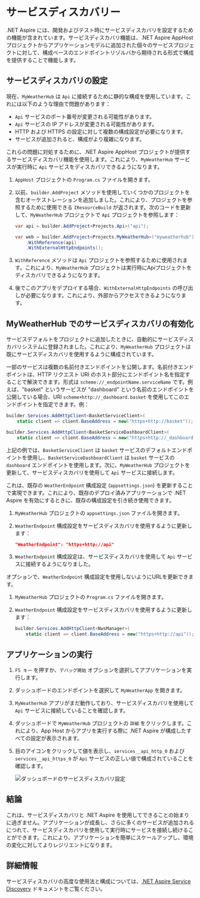 # サービスディスカバリー 

.NET Aspire には、開発およびテスト時にサービスディスカバリを設定するための機能が含まれています。サービスディスカバリ機能は、.NET Aspire AppHost プロジェクトからアプリケーションモデルに追加された個々のサービスプロジェクトに対して、構成ベースのエンドポイントリゾルバから期待される形式で構成を提供することで機能します。

## サービスディスカバリの設定

現在、`MyWeatherHub` は `Api` に接続するために静的な構成を使用しています。これには以下のような理由で問題があります：

- `Api` サービスのポート番号が変更される可能性があります。
- `Api` サービスの IP アドレスが変更される可能性があります。
- HTTP および HTTPS の設定に対して複数の構成設定が必要になります。
- サービスが追加されると、構成がより複雑になります。

これらの問題に対処するために、.NET Aspire AppHost プロジェクトが提供するサービスディスカバリ機能を使用します。これにより、`MyWeatherHub` サービスが実行時に `Api` サービスをディスカバリできるようになります。

1. `AppHost` プロジェクトの `Program.cs` ファイルを開きます。
1. 以前、`builder.AddProject` メソッドを使用していくつかのプロジェクトを含むオーケストレーションを追加しました。これにより、プロジェクトを参照するために使用できる `IResourceBuild` が返されます。次のコードを更新して、`MyWeatherHub` プロジェクトで `Api` プロジェクトを参照します：

	```csharp
	var api = builder.AddProject<Projects.Api>("api");

	var web = builder.AddProject<Projects.MyWeatherHub>("myweatherhub")
		.WithReference(api)
		.WithExternalHttpEndpoints();
	```

1. `WithReference` メソッドは `Api` プロジェクトを参照するために使用されます。これにより、`MyWeatherHub` プロジェクトは実行時にApiプロジェクトをディスカバリできるようになります。
1. 後でこのアプリをデプロイする場合、`WithExternalHttpEndpoints` の呼び出しが必要になります。これにより、外部からアクセスできるようになります。

## MyWeatherHub でのサービスディスカバリの有効化

サービスデフォルトをプロジェクトに追加したときに、自動的にサービスディスカバリシステムに登録されました。これにより、`MyWeatherHub` プロジェクトは既にサービスディスカバリを使用するように構成されています。

一部のサービスは複数の名前付きエンドポイントを公開します。名前付きエンドポイントは、HTTP リクエスト URI のホスト部分にエンドポイント名を指定することで解決できます。形式は `scheme://_endpointName.serviceName` です。例えば、"basket" というサービスが "dashboard" という名前のエンドポイントを公開している場合、URI `scheme+http://_dashboard.basket` を使用してこのエンドポイントを指定できます。例：

```csharp
builder.Services.AddHttpClient<BasketServiceClient>(
	static client => client.BaseAddress = new("https+http://basket"));

builder.Services.AddHttpClient<BasketServiceDashboardClient>(
	static client => client.BaseAddress = new("https+http://_dashboard.basket"));
```

上記の例では、`BasketServiceClient` は `basket` サービスのデフォルトエンドポイントを使用し、`BasketServiceDashboardClient` は `basket` サービスの `dashboard` エンドポイントを使用します。次に、`MyWeatherHub` プロジェクトを更新して、サービスディスカバリを使用して `Api` サービスに接続します。

これは、既存の `WeatherEndpoint` 構成設定 (`appsettings.json`) を更新することで実現できます。これにより、既存のデプロイ済みアプリケーションで .NET Aspire を有効にするときに、既存の構成設定を引き続き使用できます。

1. `MyWeatherHub` プロジェクトの `appsettings.json` ファイルを開きます。

1. `WeatherEndpoint` 構成設定をサービスディスカバリを使用するように更新します：

	```json
	"WeatherEndpoint": "https+http://api"
	```
1. `WeatherEndpoint` 構成設定は、サービスディスカバリを使用して `Api` サービスに接続するようになりました。

オプションで、`WeatherEndpoint` 構成設定を使用しないようにURLを更新できます。

1. `MyWeatherHub` プロジェクトの `Program.cs` ファイルを開きます。
1. `WeatherEndpoint` 構成設定をサービスディスカバリを使用するように更新します：

	```csharp
	builder.Services.AddHttpClient<NwsManager>(
		static client => client.BaseAddress = new("https+http://api"));
	```

## アプリケーションの実行

1. `F5 キー` を押すか、`デバッグ開始` オプションを選択してアプリケーションを実行します。
1. ダッシュボードのエンドポイントを選択して `MyWeatherApp` を開きます。
1. `MyWeatherHub` アプリがまだ動作しており、サービスディスカバリを使用して `Api` サービスに接続していることを確認します。
1. ダッシュボードで `MyWeatherHub` プロジェクトの `詳細` をクリックします。これにより、App Host からアプリを実行する際に .NET Aspire が構成したすべての設定が表示されます。
1. 目のアイコンをクリックして値を表示し、`services__api_http_0` および `services__api_https_0` が `Api` サービスの正しい値で構成されていることを確認します。

	![ダッシュボードのサービスディスカバリ設定](media/dashboard-servicediscovery.png)


## 結論

これは、サービスディスカバリと .NET Aspire を使用してできることの始まりに過ぎません。アプリケーションが成長し、さらに多くのサービスが追加されるにつれて、サービスディスカバリを使用して実行時にサービスを接続し続けることができます。これにより、アプリケーションを簡単にスケールアップし、環境の変化に対してよりレジリエントになります。

## 詳細情報

サービスディスカバリの高度な使用法と構成については、[.NET Aspire Service Discovery](https://learn.microsoft.com/dotnet/aspire/service-discovery/overview) ドキュメントをご覧ください。